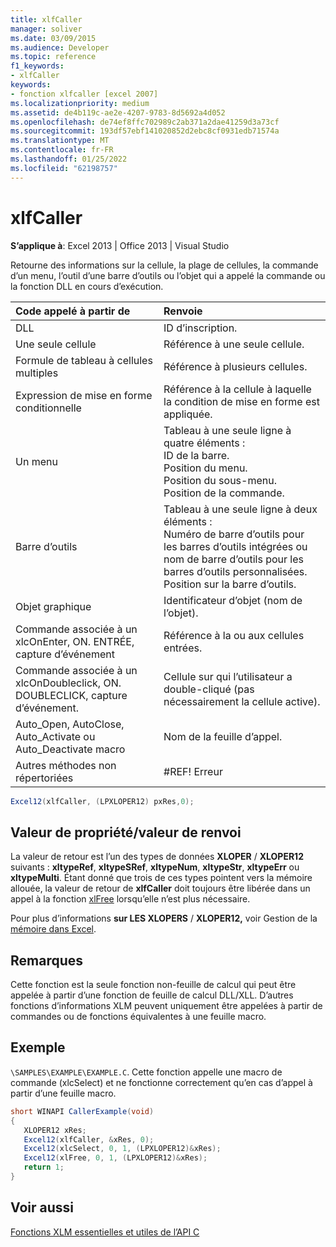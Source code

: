 ```yaml
---
title: xlfCaller
manager: soliver
ms.date: 03/09/2015
ms.audience: Developer
ms.topic: reference
f1_keywords:
- xlfCaller
keywords:
- fonction xlfcaller [excel 2007]
ms.localizationpriority: medium
ms.assetid: de4b119c-ae2e-4207-9783-8d5692a4d052
ms.openlocfilehash: de74ef8ffc702989c2ab371a2dae41259d3a73cf
ms.sourcegitcommit: 193df57ebf141020852d2ebc8cf0931edb71574a
ms.translationtype: MT
ms.contentlocale: fr-FR
ms.lasthandoff: 01/25/2022
ms.locfileid: "62198757"
---
```

# <a name="xlfcaller"></a>xlfCaller

 **S’applique à**: Excel 2013 | Office 2013 | Visual Studio 
  
Retourne des informations sur la cellule, la plage de cellules, la commande d’un menu, l’outil d’une barre d’outils ou l’objet qui a appelé la commande ou la fonction DLL en cours d’exécution.
  
|**Code appelé à partir de**|**Renvoie**|
|:-----|:-----|
|DLL  <br/> |ID d’inscription.  <br/> |
|Une seule cellule  <br/> |Référence à une seule cellule.  <br/> |
|Formule de tableau à cellules multiples  <br/> |Référence à plusieurs cellules.  <br/> |
|Expression de mise en forme conditionnelle  <br/> |Référence à la cellule à laquelle la condition de mise en forme est appliquée.  <br/> |
|Un menu  <br/> | Tableau à une seule ligne à quatre éléments :  <br/>  ID de la barre.  <br/>  Position du menu.  <br/>  Position du sous-menu.  <br/>  Position de la commande.  <br/> |
|Barre d’outils  <br/> | Tableau à une seule ligne à deux éléments :  <br/>  Numéro de barre d’outils pour les barres d’outils intégrées ou nom de barre d’outils pour les barres d’outils personnalisées.  <br/>  Position sur la barre d’outils.  <br/> |
|Objet graphique  <br/> |Identificateur d’objet (nom de l’objet).  <br/> |
|Commande associée à un xlcOnEnter, ON. ENTRÉE, capture d’événement  <br/> |Référence à la ou aux cellules entrées.  <br/> |
|Commande associée à un xlcOnDoubleclick, ON. DOUBLECLICK, capture d’événement.  <br/> |Cellule sur qui l’utilisateur a double-cliqué (pas nécessairement la cellule active).  <br/> |
|Auto_Open, AutoClose, Auto_Activate ou Auto_Deactivate macro  <br/> |Nom de la feuille d’appel.  <br/> |
|Autres méthodes non répertoriées  <br/> |#REF! Erreur  <br/> |
   
```cs
Excel12(xlfCaller, (LPXLOPER12) pxRes,0);
```

## <a name="property-valuereturn-value"></a>Valeur de propriété/valeur de renvoi

La valeur de retour est l’un des types de données **XLOPER** /  **XLOPER12** suivants : **xltypeRef**, **xltypeSRef**, **xltypeNum**, **xltypeStr**, **xltypeErr** ou **xltypeMulti**. Étant donné que trois de ces types pointent vers la mémoire allouée, la valeur de retour de **xlfCaller** doit toujours être libérée dans un appel à la fonction [xlFree](xlfree.md) lorsqu’elle n’est plus nécessaire. 
  
Pour plus d’informations **sur LES XLOPERS** /  **XLOPER12,** voir Gestion de la [mémoire dans Excel](memory-management-in-excel.md).
  
## <a name="remarks"></a>Remarques

Cette fonction est la seule fonction non-feuille de calcul qui peut être appelée à partir d’une fonction de feuille de calcul DLL/XLL. D’autres fonctions d’informations XLM peuvent uniquement être appelées à partir de commandes ou de fonctions équivalentes à une feuille macro.
  
## <a name="example"></a>Exemple

 `\SAMPLES\EXAMPLE\EXAMPLE.C`. Cette fonction appelle une macro de commande (xlcSelect) et ne fonctionne correctement qu’en cas d’appel à partir d’une feuille macro.
  
```cs
short WINAPI CallerExample(void)
{
   XLOPER12 xRes;
   Excel12(xlfCaller, &xRes, 0);
   Excel12(xlcSelect, 0, 1, (LPXLOPER12)&xRes);
   Excel12(xlFree, 0, 1, (LPXLOPER12)&xRes);
   return 1;
}
```

## <a name="see-also"></a>Voir aussi



[Fonctions XLM essentielles et utiles de l’API C](essential-and-useful-c-api-xlm-functions.md)

